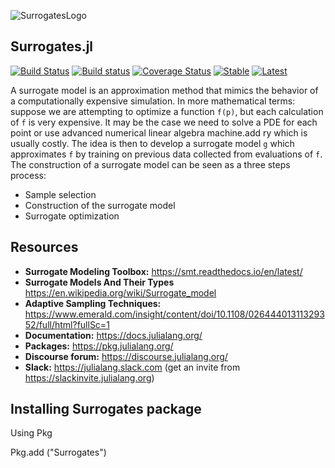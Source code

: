 ![SurrogatesLogo](docs/src/images/Surrogates.png)
## Surrogates.jl

[![Build Status](https://travis-ci.org/JuliaDiffEq/Surrogates.jl.svg?branch=master)](https://travis-ci.org/JuliaDiffEq/Surrogates.jl)
[![Build status](https://ci.appveyor.com/api/projects/status/fl7hr18apc7lt4of?svg=true)](https://ci.appveyor.com/project/ludoro/surrogates-jl)
[![Coverage Status](https://coveralls.io/repos/github/JuliaDiffEq/Surrogates.jl/badge.svg)](https://coveralls.io/github/JuliaDiffEq/Surrogates.jl)
[![Stable](https://img.shields.io/badge/docs-stable-blue.svg)](http://surrogates.juliadiffeq.org/stable/)
[![Latest](https://img.shields.io/badge/docs-latest-blue.svg)](http://surrogates.juliadiffeq.org/latest/)

A surrogate model is an approximation method that mimics the behavior of a computationally
expensive simulation. In more mathematical terms: suppose we are attempting to optimize a function
`f(p)`, but each calculation of `f` is very expensive. It may be the case we need to solve a PDE for each point or use advanced numerical linear algebra machine.add ry which is usually costly. The idea is then to develop a surrogate model `g` which approximates `f` by training on previous data collected from evaluations of `f`.
The construction of a surrogate model can be seen as a three steps process:
- Sample selection
- Construction of the surrogate model
- Surrogate optimization

## Resources

- **Surrogate Modeling Toolbox:** <https://smt.readthedocs.io/en/latest/>
- **Surrogate Models And Their Types** <https://en.wikipedia.org/wiki/Surrogate_model>
- **Adaptive Sampling Techniques:** <https://www.emerald.com/insight/content/doi/10.1108/02644401311329352/full/html?fullSc=1>
- **Documentation:** <https://docs.julialang.org/>
- **Packages:** <https://pkg.julialang.org/>
- **Discourse forum:** <https://discourse.julialang.org/>
- **Slack:** <https://julialang.slack.com> (get an invite from <https://slackinvite.julialang.org>)

## Installing Surrogates package

Using Pkg

Pkg.add ("Surrogates")
